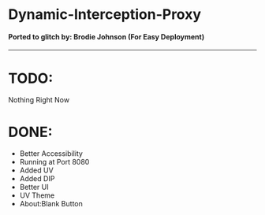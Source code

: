 
# Dynamic-Interception-Proxy
#### Ported to glitch by: Brodie Johnson  (For Easy Deployment)
___
# TODO:

Nothing Right Now

# DONE:

<ul>
   <li>Better Accessibility</li>
   <li>Running at Port 8080</li>
   <li>Added UV</li>
   <li>Added DIP</li>
   <li>Better UI</li>
   <li>UV Theme</li>
  <li>About:Blank Button</li>
</ul>
